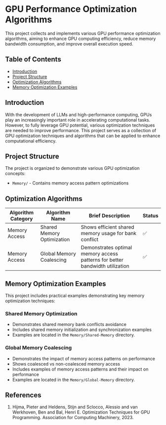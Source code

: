 # GPU Performance Optimization Algorithms

This project collects and implements various GPU performance optimization algorithms, aiming to enhance GPU computing efficiency, reduce memory bandwidth consumption, and improve overall execution speed.

## Table of Contents

* [Introduction](#introduction)
* [Project Structure](#project-structure)
* [Optimization Algorithms](#optimization-algorithms)
* [Memory Optimization Examples](#memory-optimization-examples)

## Introduction

With the development of LLMs and high-performance computing, GPUs play an increasingly important role in accelerating computational tasks. However, to fully leverage GPU potential, various optimization techniques are needed to improve performance. This project serves as a collection of GPU optimization techniques and algorithms that can be applied to enhance computational efficiency.

## Project Structure

The project is organized to demonstrate various GPU optimization concepts:
- `Memory/` - Contains memory access pattern optimizations

## Optimization Algorithms

| Algorithm Category | Algorithm Name | Brief Description | Status |
|-------------------|----------------|-------------------|--------|
| Memory Access | Shared Memory Optimization | Shows efficient shared memory usage for bank conflict | ✅ |
| Memory Access | Global Memory Coalescing | Demonstrates optimal memory access patterns for better bandwidth utilization | ✅ |

## Memory Optimization Examples

This project includes practical examples demonstrating key memory optimization techniques:

### Shared Memory Optimization
- Demonstrates shared memory bank conflicts avoidance
- Includes shared memory initialization and synchronization examples
- Examples are located in the `Memory/Shared-Memory` directory.

### Global Memory Coalescing
- Demonstrates the impact of memory access patterns on performance
- Shows coalesced vs non-coalesced memory access
- Includes examples of memory access patterns and their impact on performance
- Examples are located in the `Memory/Global-Memory` directory.


## References

1. Hijma, Pieter and Heldens, Stijn and Sclocco, Alessio and van Werkhoven, Ben and Bal, Henri E. Optimization Techniques for GPU Programming. Association for Computing Machinery, 2023.
